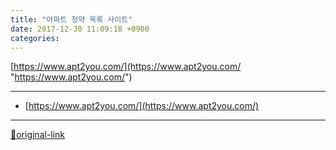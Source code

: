 ```yaml
---
title: "아파트 청약 목록 사이트"
date: 2017-12-30 11:09:18 +0900
categories: 
---
```

  

[https://www.apt2you.com/](https://www.apt2you.com/ "https://www.apt2you.com/")



***
+ [https://www.apt2you.com/](https://www.apt2you.com/)


***
[🔗original-link](http://www.mins01.com/mh/tech/read/1127)